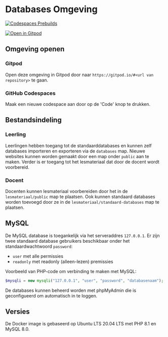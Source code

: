 # Databases Omgeving

[![Codespaces Prebuilds](https://github.com/rijkvp/databases-omgeving/actions/workflows/codespaces/create_codespaces_prebuilds/badge.svg)](https://github.com/rijkvp/databases-omgeving/actions/workflows/codespaces/create_codespaces_prebuilds)

[![Open in Gitpod](https://gitpod.io/button/open-in-gitpod.svg)](https://rijkvp.github.io/databases-omgeving/gitpod-redirect.html)

## Omgeving openen

### Gitpod

Open deze omgeving in Gitpod door naar `https://gitpod.io/#<url van repository>` te gaan.

### GitHub Codespaces

Maak een nieuwe codespace aan door op de 'Code' knop te drukken.

## Bestandsindeling

### Leerling

Leerlingen hebben toegang tot de standaarddatabases en kunnen zelf databases importeren en exporteren via de `databases` map.
Nieuwe websites kunnen worden gemaakt door een map onder `public` aan te maken.
Verder is er toegang tot het lesmateriaal dat door de docent wordt voorbereid.

### Docent

Docenten kunnen lesmateriaal voorbereiden door het in de `lesmateriaal/public` map te plaatsen. Ook kunnen standaard databases worden toevoegd door ze in de `lesmateriaal/standaard-databases` map te plaatsen.

## MySQL

De MySQL database is toegankelijk via het serveraddres `127.0.0.1`.
Er zijn twee standaard database gebruikers beschikbaar onder het standaardwachtwoord `password`:
- `user` met alle permissies
- `readonly` met readonly (alleen-lezen) premissies

Voorbeeld van PHP-code om verbinding te maken met MySQL:
```php
$mysqli = new mysqli("127.0.0.1", "user", "password", "databasenaam");
```

De databases kunnen beheerd worden met phpMyAdmin die is geconfigueerd om automatisch in te loggen.

## Versies

De Docker image is gebaseerd op Ubuntu LTS 20.04 LTS met PHP 8.1 en MySQL 8.0.


